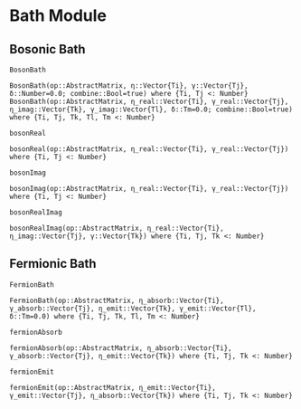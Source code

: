 # Bath Module

## Bosonic Bath
```@docs
BosonBath
```

```@docs
BosonBath(op::AbstractMatrix, η::Vector{Ti}, γ::Vector{Tj}, δ::Number=0.0; combine::Bool=true) where {Ti, Tj <: Number}
BosonBath(op::AbstractMatrix, η_real::Vector{Ti}, γ_real::Vector{Tj}, η_imag::Vector{Tk}, γ_imag::Vector{Tl}, δ::Tm=0.0; combine::Bool=true) where {Ti, Tj, Tk, Tl, Tm <: Number}
```

```@docs
bosonReal
```

```@docs
bosonReal(op::AbstractMatrix, η_real::Vector{Ti}, γ_real::Vector{Tj}) where {Ti, Tj <: Number}
```

```@docs
bosonImag
```

```@docs
bosonImag(op::AbstractMatrix, η_real::Vector{Ti}, γ_real::Vector{Tj}) where {Ti, Tj <: Number}
```

```@docs
bosonRealImag
```

```@docs
bosonRealImag(op::AbstractMatrix, η_real::Vector{Ti}, η_imag::Vector{Tj}, γ::Vector{Tk}) where {Ti, Tj, Tk <: Number}
```

## Fermionic Bath
```@docs
FermionBath
```

```@docs
FermionBath(op::AbstractMatrix, η_absorb::Vector{Ti}, γ_absorb::Vector{Tj}, η_emit::Vector{Tk}, γ_emit::Vector{Tl}, δ::Tm=0.0) where {Ti, Tj, Tk, Tl, Tm <: Number}
```

```@docs
fermionAbsorb
```

```@docs
fermionAbsorb(op::AbstractMatrix, η_absorb::Vector{Ti}, γ_absorb::Vector{Tj}, η_emit::Vector{Tk}) where {Ti, Tj, Tk <: Number}
```

```@docs
fermionEmit
```

```@docs
fermionEmit(op::AbstractMatrix, η_emit::Vector{Ti}, γ_emit::Vector{Tj}, η_absorb::Vector{Tk}) where {Ti, Tj, Tk <: Number}
```